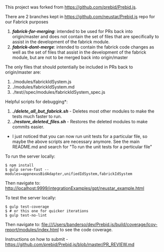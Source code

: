 This project was forked from https://github.com/prebid/Prebid.js.

There are 2 branches kept in https://github.com/neustar/Prebid.js repo for our Fabrick purposes
 1) __*fabrick-for-merging*__: 
    intended to be used for PRs back into origin/master and does not contain the set of files
    that are specifically to assist in the development of the fabrick module.
 2) __*fabrick-dont-merge*__:
    intended to contain the fabrick code changes as well as the set of files that assist in the
    development of the fabrick module, but are not to be merged back into origin/master

The only files that should potentially be included in PRs back to origin/master are:
1. ./modules/fabrickIdSystem.js
1. ./modules/fabrickIdSystem.md
1. ./test//spec/modules/fabrickIdSystem_spec.js

Helpful scripts for debugging*:
1. __*./delete_all_but_fabrick.sh*__ - Deletes most other modules to make the tests much faster to run.
1. __*./restore_deleted_files.sh*__ - Restores the deleted modules to make commits easier.

* I just noticed that you can now run unit tests for a particular file, so maybe the above scripts are necessary anymore.  See the main README.md and search for "To run the unit tests for a perticular file"

To run the server locally:
```
$ npm install
$ gulp serve-fast --modules=appnexusBidAdapter,unifiedIdSystem,fabrickIdSystem
```
Then navigate to: [http://localhost:9999/integrationExamples/gpt/neustar_example.html](http://localhost:9999/integrationExamples/gpt/neustar_example.html)

To test the server locally:
```
$ gulp test-coverage
$ # or this one for quicker iterations
$ gulp test-no-lint
```
Then navigate to: [file:///Users/banderso/dev/Prebid.js/build/coverage/lcov-report/modules/index.html](file:///Users/banderso/dev/Prebid.js/build/coverage/lcov-report/modules/index.html) to see the code coverage.

Instructions on how to submit - https://github.com/prebid/Prebid.js/blob/master/PR_REVIEW.md
